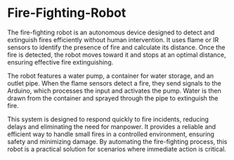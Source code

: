 # Fire-Fighting-Robot
The fire-fighting robot is an autonomous device designed to detect and extinguish fires efficiently without human intervention. It uses flame or IR sensors to identify the presence of fire and calculate its distance. Once the fire is detected, the robot moves toward it and stops at an optimal distance, ensuring effective fire extinguishing.

The robot features a water pump, a container for water storage, and an outlet pipe. When the flame sensors detect a fire, they send signals to the Arduino, which processes the input and activates the pump. Water is then drawn from the container and sprayed through the pipe to extinguish the fire.

This system is designed to respond quickly to fire incidents, reducing delays and eliminating the need for manpower. It provides a reliable and efficient way to handle small fires in a controlled environment, ensuring safety and minimizing damage. By automating the fire-fighting process, this robot is a practical solution for scenarios where immediate action is critical.

